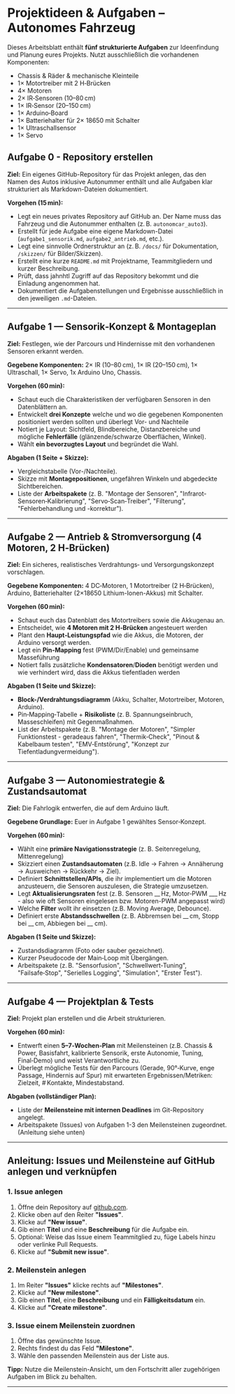 # Projektideen & Aufgaben – Autonomes Fahrzeug

Dieses Arbeitsblatt enthält **fünf strukturierte Aufgaben** zur Ideenfindung und Planung eures Projekts. Nutzt ausschließlich die vorhandenen Komponenten:

- Chassis & Räder & mechanische Kleinteile
- 1× Motortreiber mit 2 H‑Brücken
- 4× Motoren
- 2× IR‑Sensoren (10–80 cm)
- 1× IR‑Sensor (20–150 cm)
- 1× Arduino‑Board
- 1× Batteriehalter für 2× 18650 mit Schalter
- 1× Ultraschallsensor
- 1× Servo

## Aufgabe 0 - Repository erstellen
**Ziel:** Ein eigenes GitHub-Repository für das Projekt anlegen, das den Namen des Autos inklusive Autonummer enthält und alle Aufgaben klar strukturiert als Markdown-Dateien dokumentiert.

**Vorgehen (15 min):**
- Legt ein neues privates Repository auf GitHub an. Der Name muss das Fahrzeug und die Autonummer enthalten (z. B. `autonomcar_auto3`).
- Erstellt für jede Aufgabe eine eigene Markdown-Datei (`aufgabe1_sensorik.md`, `aufgabe2_antrieb.md`, etc.).
- Legt eine sinnvolle Ordnerstruktur an (z. B. `/docs/` für Dokumentation, `/skizzen/` für Bilder/Skizzen).
- Erstellt eine kurze `README.md` mit Projektname, Teammitgliedern und kurzer Beschreibung.
- Prüft, dass jahnhtl Zugriff auf das Repository bekommt und die Einladung angenommen hat.
- Dokumentiert die Aufgabenstellungen und Ergebnisse ausschließlich in den jeweiligen `.md`-Dateien.

---

## Aufgabe 1 — Sensorik‑Konzept & Montageplan
**Ziel:** Festlegen, wie der Parcours und Hindernisse mit den vorhandenen Sensoren erkannt werden.

**Gegebene Komponenten:** 2× IR (10–80 cm), 1× IR (20–150 cm), 1× Ultraschall, 1× Servo, 1x Arduino Uno, Chassis.

**Vorgehen (60 min):**
- Schaut euch die Charakteristiken der verfügbaren Sensoren in den Datenblättern an.  
- Entwickelt **drei Konzepte** welche und wo die gegebenen Komponenten positioniert werden sollten und überlegt Vor- und Nachteile
- Notiert je Layout: Sichtfeld, Blindbereiche, Distanzbereiche und mögliche **Fehlerfälle** (glänzende/schwarze Oberflächen, Winkel).
- Wählt **ein bevorzugtes Layout** und begründet die Wahl.

**Abgaben (1 Seite + Skizze):**
- Vergleichstabelle (Vor-/Nachteile).  
- Skizze mit **Montagepositionen**, ungefähren Winkeln und abgedeckte Sichtbereichen.  
- Liste der **Arbeitspakete** (z. B. "Montage der Sensoren", "Infrarot-Sensoren‑Kalibrierung", "Servo‑Scan‑Treiber", "Filterung", "Fehlerbehandlung und -korrektur").

---

## Aufgabe 2 — Antrieb & Stromversorgung (4 Motoren, 2 H‑Brücken)
**Ziel:** Ein sicheres, realistisches Verdrahtungs‑ und Versorgungskonzept vorschlagen.

**Gegebene Komponenten:** 4 DC‑Motoren, 1 Motortreiber (2 H‑Brücken), Arduino, Batteriehalter (2×18650 Lithium-Ionen-Akkus) mit Schalter.

**Vorgehen (60 min):**
- Schaut euch das Datenblatt des Motortreibers sowie die Akkugenau an.  
- Entscheidet, wie **4 Motoren mit 2 H‑Brücken** angesteuert werden
- Plant den **Haupt‑Leistungspfad** wie die Akkus, die Motoren, der Arduino versorgt werden.
- Legt ein **Pin‑Mapping** fest (PWM/Dir/Enable) und gemeinsame Masseführung
- Notiert falls zusätzliche **Kondensatoren**/**Dioden** benötigt werden und wie verhindert wird, dass die Akkus tiefentladen werden

**Abgaben (1 Seite und Skizze):**
- **Block-/Verdrahtungsdiagramm** (Akku, Schalter, Motortreiber, Motoren, Arduino).  
- Pin‑Mapping‑Tabelle + **Risikoliste** (z. B. Spannungseinbruch, Masseschleifen) mit Gegenmaßnahmen.  
- List der Arbeitspakete (z. B. "Montage der Motoren", "Simpler Funktionstest - geradeaus fahren", "Thermik‑Check", "Pinout & Kabelbaum testen", "EMV‑Entstörung", "Konzept zur Tiefentladungvermeidung").

---

## Aufgabe 3 — Autonomiestrategie & Zustandsautomat
**Ziel:** Die Fahrlogik entwerfen, die auf dem Arduino läuft.

**Gegebene Grundlage:** Euer in Aufgabe 1 gewähltes Sensor‑Konzept.

**Vorgehen (60 min):**
- Wählt eine **primäre Navigationsstrategie** (z. B. Seitenregelung, Mittenregelung)
- Skizziert einen **Zustandsautomaten** (z.B. Idle → Fahren → Annäherung → Ausweichen → Rückkehr → Ziel).  
- Definiert **Schnittstellen/APIs**, die ihr implementiert um die Motoren anzusteuern, die Sensoren auszulesen, die Strategie umzusetzen.  
- Legt **Aktualisierungsraten** fest (z. B. Sensoren __ Hz, Motor‑PWM ___ Hz - also wie oft Sensoren eingelesen bzw. Motoren-PWM angepasst wird)  
- Welche **Filter** wollt ihr einsetzen (z.B. Moving Average, Debounce).
- Definiert erste **Abstandsschwellen** (z. B. Abbremsen bei __ cm, Stopp bei __ cm, Abbiegen bei __ cm).


**Abgaben (1 Seite und Skizze):**
- Zustandsdiagramm (Foto oder sauber gezeichnet).  
- Kurzer Pseudocode der Main‑Loop mit Übergängen.  
- Arbeitspakete (z. B. "Sensorfusion", "Schwellwert‑Tuning", "Failsafe‑Stop", "Serielles Logging", "Simulation", "Erster Test").

---

## Aufgabe 4 — Projektplan & Tests
**Ziel:** Projekt plan erstellen und die Arbeit strukturieren.

**Vorgehen (60 min):**
- Entwerft einen **5–7‑Wochen‑Plan** mit Meilensteinen (z.B. Chassis & Power, Basisfahrt, kalibrierte Sensorik, erste Autonomie, Tuning, Final‑Demo) und weist Verantwortliche zu.  
- Überlegt mögliche Tests für den Parcours (Gerade, 90°‑Kurve, enge Passage, Hindernis auf Spur) mit erwarteten Ergebnissen/Metriken: Zielzeit, # Kontakte, Mindestabstand.

**Abgaben (vollständiger Plan):**
- Liste der **Meilensteine mit internen Deadlines** im Git-Repository angelegt.
- Arbeitspakete (Issues) von Aufgaben 1-3 den Meilensteinen zugeordnet. (Anleitung siehe unten)

---

## Anleitung: Issues und Meilensteine auf GitHub anlegen und verknüpfen

### 1. Issue anlegen

1. Öffne dein Repository auf [github.com](https://github.com).
2. Klicke oben auf den Reiter **"Issues"**.
3. Klicke auf **"New issue"**.
4. Gib einen **Titel** und eine **Beschreibung** für die Aufgabe ein.
5. Optional: Weise das Issue einem Teammitglied zu, füge Labels hinzu oder verlinke Pull Requests.
6. Klicke auf **"Submit new issue"**.

### 2. Meilenstein anlegen

1. Im Reiter **"Issues"** klicke rechts auf **"Milestones"**.
2. Klicke auf **"New milestone"**.
3. Gib einen **Titel**, eine **Beschreibung** und ein **Fälligkeitsdatum** ein.
4. Klicke auf **"Create milestone"**.

### 3. Issue einem Meilenstein zuordnen

1. Öffne das gewünschte Issue.
2. Rechts findest du das Feld **"Milestone"**.
3. Wähle den passenden Meilenstein aus der Liste aus.


**Tipp:** Nutze die Meilenstein-Ansicht, um den Fortschritt aller zugehörigen Aufgaben im Blick zu behalten.

---
